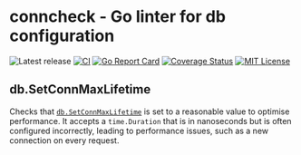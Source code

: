 # conncheck - Go linter for db configuration

![Latest release](https://img.shields.io/github/v/release/dozyio/conncheck)
[![CI](https://github.com/dozyio/conncheck/actions/workflows/ci.yml/badge.svg)](https://github.com/dozyio/conncheck/actions/workflows/release.yml)
[![Go Report Card](https://goreportcard.com/badge/github.com/dozyio/conncheck)](https://goreportcard.com/report/github.com/dozyio/conncheck?dummy=unused)
[![Coverage Status](https://coveralls.io/repos/github/dozyio/conncheck/badge.svg?branch=master)](https://coveralls.io/github/dozyio/conncheck?branch=master&dummy=unused)
[![MIT License](http://img.shields.io/badge/license-MIT-blue.svg?style=flat)](LICENSE)

## db.SetConnMaxLifetime

Checks that [`db.SetConnMaxLifetime`](https://pkg.go.dev/database/sql#DB.SetConnMaxLifetime)
is set to a reasonable value to optimise performance. It accepts a
`time.Duration` that is in nanoseconds but is often configured incorrectly,
leading to performance issues, such as a new connection on every request.
